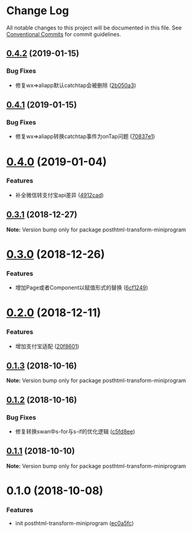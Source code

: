 # Change Log

All notable changes to this project will be documented in this file.
See [Conventional Commits](https://conventionalcommits.org) for commit guidelines.

<a name="0.4.2"></a>
## [0.4.2](https://github.com/landn172/jgb-transform/compare/posthtml-transform-miniprogram@0.4.1...posthtml-transform-miniprogram@0.4.2) (2019-01-15)


### Bug Fixes

* 修复wx=>aliapp默认catchtap会被删除 ([2b050a3](https://github.com/landn172/jgb-transform/commit/2b050a3))





<a name="0.4.1"></a>
## [0.4.1](https://github.com/landn172/jgb-transform/compare/posthtml-transform-miniprogram@0.4.0...posthtml-transform-miniprogram@0.4.1) (2019-01-15)


### Bug Fixes

* 修复wx=>aliapp转换catchtap事件为onTap问题 ([70837e1](https://github.com/landn172/jgb-transform/commit/70837e1))





<a name="0.4.0"></a>
# [0.4.0](https://github.com/landn172/jgb-transform/compare/posthtml-transform-miniprogram@0.3.1...posthtml-transform-miniprogram@0.4.0) (2019-01-04)


### Features

* 补全微信转支付宝api差异 ([4912cad](https://github.com/landn172/jgb-transform/commit/4912cad))





<a name="0.3.1"></a>
## [0.3.1](https://github.com/landn172/jgb-transform/compare/posthtml-transform-miniprogram@0.3.0...posthtml-transform-miniprogram@0.3.1) (2018-12-27)

**Note:** Version bump only for package posthtml-transform-miniprogram





<a name="0.3.0"></a>
# [0.3.0](https://github.com/landn172/jgb-transform/compare/posthtml-transform-miniprogram@0.2.0...posthtml-transform-miniprogram@0.3.0) (2018-12-26)


### Features

* 增加Page或者Component以赋值形式的替换 ([6cf1249](https://github.com/landn172/jgb-transform/commit/6cf1249))





<a name="0.2.0"></a>
# [0.2.0](https://github.com/landn172/jgb-transform/compare/posthtml-transform-miniprogram@0.1.3...posthtml-transform-miniprogram@0.2.0) (2018-12-11)


### Features

* 增加支付宝适配 ([20f8601](https://github.com/landn172/jgb-transform/commit/20f8601))





<a name="0.1.3"></a>
## [0.1.3](https://github.com/landn172/jgb-transform/compare/posthtml-transform-miniprogram@0.1.2...posthtml-transform-miniprogram@0.1.3) (2018-10-16)

**Note:** Version bump only for package posthtml-transform-miniprogram





<a name="0.1.2"></a>
## [0.1.2](https://github.com/landn172/jgb-transform/compare/posthtml-transform-miniprogram@0.1.1...posthtml-transform-miniprogram@0.1.2) (2018-10-16)


### Bug Fixes

* 修复转换swan中s-for与s-if的优化逻辑 ([c5fd8ee](https://github.com/landn172/jgb-transform/commit/c5fd8ee))





<a name="0.1.1"></a>
## [0.1.1](https://github.com/landn172/jgb-transform/compare/posthtml-transform-miniprogram@0.1.0...posthtml-transform-miniprogram@0.1.1) (2018-10-10)

**Note:** Version bump only for package posthtml-transform-miniprogram





<a name="0.1.0"></a>
# 0.1.0 (2018-10-08)


### Features

* init posthtml-transform-miniprogram ([ec0a5fc](https://github.com/landn172/jgb-transform/commit/ec0a5fc))
